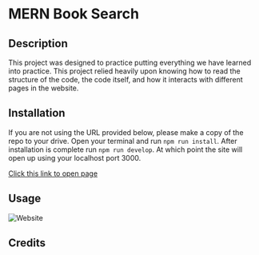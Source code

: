 # MERN Book Search


## Description

This project was designed to practice putting everything we have learned into practice. This project relied heavily upon knowing how to read the structure of the code, the code itself, and how it interacts with different pages in the website. 

## Installation

If you are not using the URL provided below, please make a copy of the repo to your drive. Open your terminal and run `npm run install`. After installation is complete run `npm run develop`. At which point the site will open up using your localhost port 3000.

[Click this link to open page](https://charming-mousse-60f807.netlify.app/)

## Usage

![Website](./src/components/pages/assets/website.png)

## Credits

